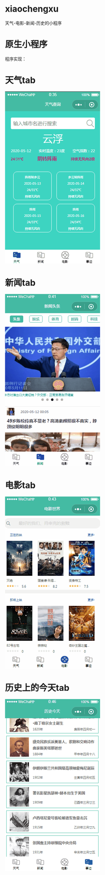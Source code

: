 # xiaochengxu
天气-电影-新闻-历史的小程序
# 原生小程序

程序实现：

# 天气tab

![image](https://github.com/Ciketoom/eshop-pic/blob/master/xiaochengxu/xiaochengxu-weather.gif)

# 新闻tab

![image](https://github.com/Ciketoom/eshop-pic/blob/master/xiaochengxu/xiaochengxu-new.gif)

# 电影tab

![image](https://github.com/Ciketoom/eshop-pic/blob/master/xiaochengxu/xiaochengxu-movies.gif)

# 历史上的今天tab

![image](https://github.com/Ciketoom/eshop-pic/blob/master/xiaochengxu/xiaochengxu-lisi.gif)
